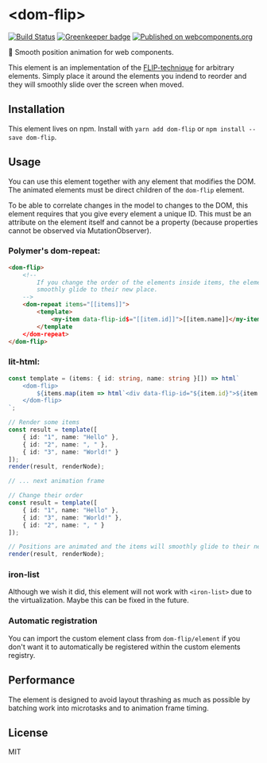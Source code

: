 # \<dom-flip\>

[![Build Status](https://travis-ci.org/Festify/dom-flip.svg?branch=master)](https://travis-ci.org/Festify/dom-flip)
[![Greenkeeper badge](https://badges.greenkeeper.io/Festify/dom-flip.svg)](https://greenkeeper.io/)
[![Published on webcomponents.org](https://img.shields.io/badge/webcomponents.org-published-blue.svg)](https://www.webcomponents.org/element/Festify/dom-flip)

🔀 Smooth position animation for web components.

This element is an implementation of the [FLIP-technique](https://aerotwist.com/blog/flip-your-animations/) for arbitrary elements. Simply place it around the elements you indend to reorder and they will smoothly slide over the screen when moved.

## Installation
This element lives on npm. Install with `yarn add dom-flip` or `npm install --save dom-flip`.

## Usage
You can use this element together with any element that modifies the DOM. The animated elements must be direct children of the `dom-flip` element.

To be able to correlate changes in the model to changes to the DOM, this element requires that you give every element a unique ID. This must be an attribute on the element itself and cannot be a property (because properties cannot be observed via MutationObserver).

### Polymer's dom-repeat:
```html
<dom-flip>
    <!--
        If you change the order of the elements inside items, the elements will
        smoothly glide to their new place.
    -->
    <dom-repeat items="[[items]]">
        <template>
            <my-item data-flip-id$="[[item.id]]">[[item.name]]</my-item>
        </template
    </dom-repeat>
</dom-flip>
```

### lit-html:
```ts
const template = (items: { id: string, name: string }[]) => html`
    <dom-flip>
        ${items.map(item => html`<div data-flip-id="${item.id}">${item.name}</div>`)}
    </dom-flip>
`;

// Render some items
const result = template([
    { id: "1", name: "Hello" },
    { id: "2", name: ", " },
    { id: "3", name: "World!" }
]);
render(result, renderNode);

// ... next animation frame

// Change their order
const result = template([
    { id: "1", name: "Hello" },
    { id: "3", name: "World!" },
    { id: "2", name: ", " }
]);

// Positions are animated and the items will smoothly glide to their new place
render(result, renderNode);
```

### iron-list
Although we wish it did, this element will not work with `<iron-list>` due to the virtualization. Maybe this can be fixed in the future.

### Automatic registration
You can import the custom element class from `dom-flip/element` if you don't want it to automatically be registered within the custom elements registry.

## Performance
The element is designed to avoid layout thrashing as much as possible by batching work into microtasks and to animation frame timing.

## License
MIT